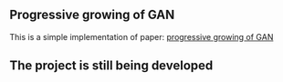 ## Progressive growing of GAN

This is a simple implementation of paper: [progressive growing of GAN](https://arxiv.org/abs/1710.10196)

## The project is still being developed